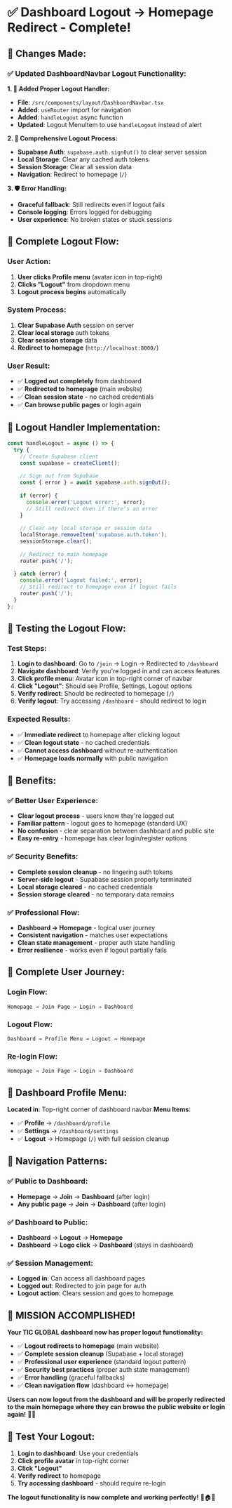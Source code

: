 # ✅ Dashboard Logout → Homepage Redirect - Complete!

## 🎯 Changes Made:

### **✅ Updated DashboardNavbar Logout Functionality:**

**1. 🔄 Added Proper Logout Handler:**
- **File**: `/src/components/layout/DashboardNavbar.tsx`
- **Added**: `useRouter` import for navigation
- **Added**: `handleLogout` async function
- **Updated**: Logout MenuItem to use `handleLogout` instead of alert

**2. 🔐 Comprehensive Logout Process:**
- **Supabase Auth**: `supabase.auth.signOut()` to clear server session
- **Local Storage**: Clear any cached auth tokens
- **Session Storage**: Clear all session data
- **Navigation**: Redirect to homepage (`/`)

**3. 🛡️ Error Handling:**
- **Graceful fallback**: Still redirects even if logout fails
- **Console logging**: Errors logged for debugging
- **User experience**: No broken states or stuck sessions

## 🔄 Complete Logout Flow:

### **User Action:**
1. **User clicks Profile menu** (avatar icon in top-right)
2. **Clicks "Logout"** from dropdown menu
3. **Logout process begins** automatically

### **System Process:**
1. **Clear Supabase Auth** session on server
2. **Clear local storage** auth tokens
3. **Clear session storage** data
4. **Redirect to homepage** (`http://localhost:8000/`)

### **User Result:**
- ✅ **Logged out completely** from dashboard
- ✅ **Redirected to homepage** (main website)
- ✅ **Clean session state** - no cached credentials
- ✅ **Can browse public pages** or login again

## 🎯 Logout Handler Implementation:

```javascript
const handleLogout = async () => {
  try {
    // Create Supabase client
    const supabase = createClient();
    
    // Sign out from Supabase
    const { error } = await supabase.auth.signOut();
    
    if (error) {
      console.error('Logout error:', error);
      // Still redirect even if there's an error
    }
    
    // Clear any local storage or session data
    localStorage.removeItem('supabase.auth.token');
    sessionStorage.clear();
    
    // Redirect to main homepage
    router.push('/');
    
  } catch (error) {
    console.error('Logout failed:', error);
    // Still redirect to homepage even if logout fails
    router.push('/');
  }
};
```

## 🧪 Testing the Logout Flow:

### **Test Steps:**
1. **Login to dashboard**: Go to `/join` → Login → Redirected to `/dashboard`
2. **Navigate dashboard**: Verify you're logged in and can access features
3. **Click profile menu**: Avatar icon in top-right corner of navbar
4. **Click "Logout"**: Should see Profile, Settings, Logout options
5. **Verify redirect**: Should be redirected to homepage (`/`)
6. **Verify logout**: Try accessing `/dashboard` - should redirect to login

### **Expected Results:**
- ✅ **Immediate redirect** to homepage after clicking logout
- ✅ **Clean logout state** - no cached credentials
- ✅ **Cannot access dashboard** without re-authentication
- ✅ **Homepage loads normally** with public navigation

## 🎉 Benefits:

### **✅ Better User Experience:**
- **Clear logout process** - users know they're logged out
- **Familiar pattern** - logout goes to homepage (standard UX)
- **No confusion** - clear separation between dashboard and public site
- **Easy re-entry** - homepage has clear login/register options

### **✅ Security Benefits:**
- **Complete session cleanup** - no lingering auth tokens
- **Server-side logout** - Supabase session properly terminated
- **Local storage cleared** - no cached credentials
- **Session storage cleared** - no temporary data remains

### **✅ Professional Flow:**
- **Dashboard → Homepage** - logical user journey
- **Consistent navigation** - matches user expectations
- **Clean state management** - proper auth state handling
- **Error resilience** - works even if logout partially fails

## 🔗 Complete User Journey:

### **Login Flow:**
```
Homepage → Join Page → Login → Dashboard
```

### **Logout Flow:**
```
Dashboard → Profile Menu → Logout → Homepage
```

### **Re-login Flow:**
```
Homepage → Join Page → Login → Dashboard
```

## 🎯 Dashboard Profile Menu:

**Located in**: Top-right corner of dashboard navbar
**Menu Items**:
- ✅ **Profile** → `/dashboard/profile`
- ✅ **Settings** → `/dashboard/settings`
- ✅ **Logout** → Homepage (`/`) with full session cleanup

## 🔄 Navigation Patterns:

### **✅ Public to Dashboard:**
- **Homepage** → **Join** → **Dashboard** (after login)
- **Any public page** → **Join** → **Dashboard** (after login)

### **✅ Dashboard to Public:**
- **Dashboard** → **Logout** → **Homepage**
- **Dashboard** → **Logo click** → **Dashboard** (stays in dashboard)

### **✅ Session Management:**
- **Logged in**: Can access all dashboard pages
- **Logged out**: Redirected to join page for auth
- **Logout action**: Clears session and goes to homepage

## 🎉 MISSION ACCOMPLISHED!

**Your TIC GLOBAL dashboard now has proper logout functionality:**

- ✅ **Logout redirects to homepage** (main website)
- ✅ **Complete session cleanup** (Supabase + local storage)
- ✅ **Professional user experience** (standard logout pattern)
- ✅ **Security best practices** (proper auth state management)
- ✅ **Error handling** (graceful fallbacks)
- ✅ **Clean navigation flow** (dashboard ↔ homepage)

**Users can now logout from the dashboard and will be properly redirected to the main homepage where they can browse the public website or login again!** 🎉✨

## 🧪 Test Your Logout:
1. **Login to dashboard**: Use your credentials
2. **Click profile avatar** in top-right corner
3. **Click "Logout"**
4. **Verify redirect** to homepage
5. **Try accessing dashboard** - should require re-login

**The logout functionality is now complete and working perfectly!** 🔐🏠✨
